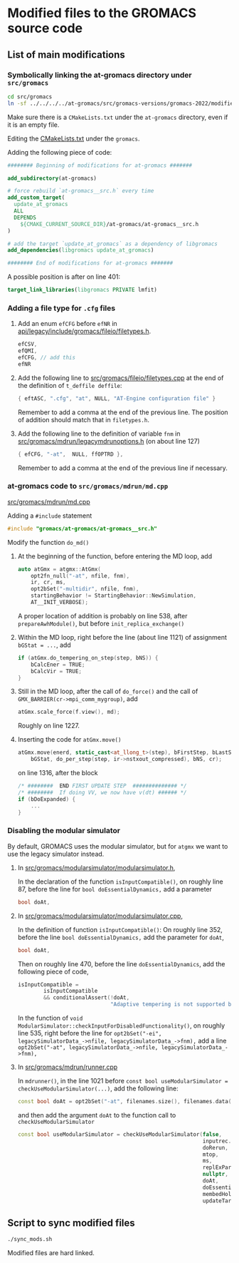# Modified files to the GROMACS source code

## List of main modifications

### Symbolically linking the at-gromacs directory under `src/gromacs`

```sh
cd src/gromacs
ln -sf ../../../../at-gromacs/src/gromacs-versions/gromacs-2022/modified/src/gromacs/at-gromacs
```

Make sure there is a `CMakeLists.txt` under the `at-gromacs` directory,
even if it is an empty file.

Editing the [CMakeLists.txt](src/gromacs/CMakeLists.txt) under the `gromacs`.

Adding the following piece of code:

```cmake
######## Beginning of modifications for at-gromacs #######

add_subdirectory(at-gromacs)

# force rebuild `at-gromacs__src.h` every time
add_custom_target(
  update_at_gromacs
  ALL
  DEPENDS
    ${CMAKE_CURRENT_SOURCE_DIR}/at-gromacs/at-gromacs__src.h
)

# add the target `update_at_gromacs` as a dependency of libgromacs
add_dependencies(libgromacs update_at_gromacs)

######## End of modifications for at-gromacs #######
```

A possible position is after on line 401:

```cmake
target_link_libraries(libgromacs PRIVATE lmfit)
```

### Adding a file type for `.cfg` files

1. Add an enum `efCFG` before `efNR` in [api/legacy/include/gromacs/fileio/filetypes.h](api/legacy/include/gromacs/fileio/filetypes.h).

    ```C
    efCSV,
    efQMI,
    efCFG, // add this
    efNR
    ```

2. Add the following line to [src/gromacs/fileio/filetypes.cpp](src/gromacs/fileio/filetypes.cpp)
   at the end of the definition of `t_deffile deffile`:

    ```C
    { eftASC, ".cfg", "at", NULL, "AT-Engine configuration file" }
    ```

    Remember to add a comma at the end of the previous line.
    The position of addition should match that in `filetypes.h`.

3. Add the following line to the definition of variable `fnm` in [src/gromacs/mdrun/legacymdrunoptions.h](src/gromacs/mdrun/legacymdrunoptions.h) (on about line 127)

    ```C
    { efCFG, "-at",  NULL, ffOPTRD },
    ```

    Remember to add a comma at the end of the previous line if necessary.

### at-gromacs code to `src/gromacs/mdrun/md.cpp`

[src/gromacs/mdrun/md.cpp](src/gromacs/mdrun/md.cpp)

Adding a `#include` statement

```C++
#include "gromacs/at-gromacs/at-gromacs__src.h"
```

Modify the function `do_md()`

1. At the beginning of the function, before entering the MD loop, add

    ```C++
    auto atGmx = atgmx::AtGmx(
        opt2fn_null("-at", nfile, fnm),
        ir, cr, ms,
        opt2bSet("-multidir", nfile, fnm),
        startingBehavior != StartingBehavior::NewSimulation,
        AT__INIT_VERBOSE);
    ```

    A proper location of addition is probably on line 538, after `prepareAwhModule()`, but before `init_replica_exchange()`

2. Within the MD loop, right before the line (about line 1121) of assignment `bGStat = ...`, add

    ```C++
    if (atGmx.do_tempering_on_step(step, bNS)) {
        bCalcEner = TRUE;
        bCalcVir = TRUE;
    }
    ```

3. Still in the MD loop, after the call of `do_force()` and the call of `GMX_BARRIER(cr->mpi_comm_mygroup)`, add

    ```C++
    atGmx.scale_force(f.view(), md);
    ```

    Roughly on line 1227.

4. Inserting the code for `atGmx.move()`

    ```C++
    atGmx.move(enerd, static_cast<at_llong_t>(step), bFirstStep, bLastStep,
        bGStat, do_per_step(step, ir->nstxout_compressed), bNS, cr);
    ```

    on line 1316, after the block

    ```C++
    /* ########  END FIRST UPDATE STEP  ############## */
    /* ########  If doing VV, we now have v(dt) ###### */
    if (bDoExpanded) {
        ...
    }
    ```

### Disabling the modular simulator

By default, GROMACS uses the modular simulator,
but for `atgmx` we want to use the legacy simulator instead.

1. In [src/gromacs/modularsimulator/modularsimulator.h](src/gromacs/modularsimulator/modularsimulator.h),

    In the declaration of the function `isInputCompatible()`, on roughly line 87,
    before the line for `bool doEssentialDynamics,`
    add a parameter

    ```C++
    bool doAt,
    ```

2. In [src/gromacs/modularsimulator/modularsimulator.cpp](src/gromacs/modularsimulator/modularsimulator.cpp),

    In the definition of function `isInputCompatible()`:
    On roughly line 352, before the line `bool doEssentialDynamics,`
    add the parameter for `doAt`,

    ```C++
    bool doAt,
    ```

    Then on roughly line 470, before the line `doEssentialDynamics`,
    add the following piece of code,

    ```C++
    isInputCompatible =
            isInputCompatible
            && conditionalAssert(!doAt,
                                 "Adaptive tempering is not supported by the modular simulator.");
    ```

    In the function of `void ModularSimulator::checkInputForDisabledFunctionality()`,
    on roughly line 535, right before the line for
    `opt2bSet("-ei", legacySimulatorData_->nfile, legacySimulatorData_->fnm),`
    add a line
    `opt2bSet("-at", legacySimulatorData_->nfile, legacySimulatorData_->fnm),`

3. In [src/gromacs/mdrun/runner.cpp](src/gromacs/mdrun/runner.cpp)

    In `mdrunner()`, in the line 1021 before
    `const bool useModularSimulator = checkUseModularSimulator(...)`,
    add the following line:

    ```C++
    const bool doAt = opt2bSet("-at", filenames.size(), filenames.data());
    ```

    and then add the argument `doAt` to the function call to `checkUseModularSimulator`

    ```C++
    const bool useModularSimulator = checkUseModularSimulator(false,
                                                              inputrec.get(),
                                                              doRerun,
                                                              mtop,
                                                              ms,
                                                              replExParams,
                                                              nullptr,
                                                              doAt,
                                                              doEssentialDynamics,
                                                              membedHolder.doMembed(),
                                                              updateTarget == TaskTarget::Gpu);
    ```

## Script to sync modified files

```sh
./sync_mods.sh
```

Modified files are hard linked.
